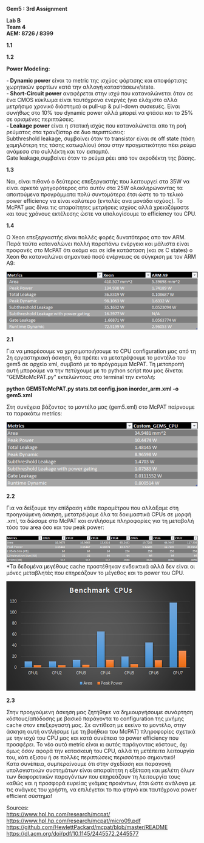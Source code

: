 **Gem5 : 3rd Assignment**

**Lab B <br />
Team 4 <br />
ΑΕΜ: 8726 / 8399<br />**

**1.1**

**1.2**

**Power Modeling:**<br />

**- Dynamic power** είναι το metric της ισχύος φόρτισης και αποφόρτισης χωρητικών φορτίων κατά την αλλαγή καταστάσεων/state.<br />
**- Short-Circuit power** αναφέρεται στην ισχύ που καταναλώνεται όταν σε ένα CMOS κύκλωμα είναι ταυτόχρονα ενεργές (για ελάχιστο αλλά μετρήσιμο χρονικό διάστημα) οι pull-up & pull-down συσκευές. Είναι συνήθως στο 10% του dynamic power αλλά μπορεί να φτάσει και το 25% σε ορισμένες περιπτώσεις.<br />
**- Leakage power** είναι η στατική ισχύς που καταναλώνεται απο τη ροή ρεύματος στα τρανζίστορ σε δυο περιπτώσεις:<br />
Subthreshold leakage, συμβαίνει όταν το transistor είναι σε off state (τάση χαμηλότερη της τάσης κατωφλίου) όπου στην πραγματικότητα πέει ρεύμα ανάμεσα στο συλλέκτη και τον εκπομπό.<br />
Gate leakage,συμβαίνει όταν το ρεύμα ρέει από τον ακροδέκτη της βάσης.


**1.3**


Ναι, είναι πιθανό ο δεύτερος επεξεργαστής που λειτουργεί στα 35W να είναι αρκετά γρηγορότερος απο αυτόν στα 25W ολοκληρώνοντας τα απαιτούμενα προγράμματα πολύ συντομότερα έτσι ώστε το το τελικό power efficiency να είναι καλύτερο (εντολές ανα μονάδα ισχύος). Το McPAT μας δίνει τις απαραίτητες μετρήσεις ισχύος αλλά χρειαζόμαστε και τους χρόνους εκτέλεσης ώστε να υπολογίσουμε το efficiency του CPU.


**1.4**


O Xeon επεξεργαστής είναι πολλές φορές δυνατότερος απο τον ARM. Παρά ταύτα καταναλώνει πολλή παραπάνω ενέργεια και μάλιστα είναι προφανές στο McPAT ότι ακόμα και σε idle κατάσταση (και σε C states) ο Xeon θα καταναλώνει σημαντικό ποσό ενέργειας σε σύγκριση με τον ARM A9:

![XeonvARM](https://github.com/John120196/GEM5_Assignment3/blob/main/Assets/XEONvARM.png)


**2.1**


Για να μπορέσουμε να χρησιμοποιήσουμε το CPU configuration μας από τη 2η εργαστηριακή άσκηση, θα πρέπει να μετατρέψουμε το μοντέλο του gem5 σε αρχείο xml, συμβατό με το πρόγραμμα McPAT. Τη μετατροπή αυτή μπορούμε να την πετύχουμε με το python script που μας δίνεται "GEM5toMcPAT.py" εκτελώντσας στο terminal την εντολή:


**python GEM5ToMcPAT.py stats.txt config.json inorder_arm.xml -o gem5.xml**


Στη συνέχεια βάζοντας το μοντέλο μας (gem5.xml) στο McPAT παίρνουμε τα παρακάτω metrics:<br />

![gm5](https://github.com/John120196/GEM5_Assignment3/blob/main/Assets/gem5.png)



**2.2**


Για να δείξουμε την επίδραση κάθε παραμέτρου που αλλάξαμε στη προηγούμενη άσκηση, μετατρέψαμε όλα τα δοκιμαστικά CPUs σε μορφή .xml, τα δώσαμε στο McPAT και αντλήσαμε πληροφορίες για τη μεταβολή τόσο του area όσο και του peak power:

![tbl](https://github.com/John120196/GEM5_Assignment3/blob/main/Assets/SPCLIBM.png)<br />
*Τα δεδομένα μεγέθους cache προστέθηκαν ενδεικτικά αλλά δεν είναι οι μόνες μεταβλητές που επηρεάζουν το μέγεθος και το power του CPU.


![grphcomp](https://github.com/John120196/GEM5_Assignment3/blob/main/Assets/chrts.png)
 
 
 

**2.3**


Στην προηγούμενη άσκηση μας ζητήθηκε να δημιουργήσουμε συνάρτηση κόστους/απόδοσης με βασικό παράγοντα το configuration της μνήμης cache στον επεξεργαστή μας. Σε αντίθεση με εκείνο το μοντέλο, στην άσκηση αυτή αντλήσαμε (με τη βοήθεια του McPAT) πληροφορίες σχετικά με την ισχύ του CPU μας και κατά συνέπεια το power efficiency που προσφέρει. Το νέο αυτό metric είναι κι αυτός παράγοντας κόστους, όχι όμως όσον αφορά την κατασκευή του CPU, αλλά τη μετέπειτα λειτουργία του, κάτι εξισου ή σε πολλές περιπτώσεις περισσότερο σημαντικό!<br />
Κατα συνέπεια, συμπεραίνουμε ότι στην σχεδίαση και παραγογή υπολογιστικών συστημάτων είναι απαραίτητη η εξέταση και μελέτη όλων των διαφορετικών παραγόντων που επηρεάζουν τη λειτουργία τους καθώς και η προσφορά ευρείας γκάμας προιόντων, έτσι ώστε ανάλογα με τις ανάγκες του χρήστη, να επιλέγεται το πιο φτηνό και ταυτόχρονα power efficient σύστημα!


Sources:<br />
https://www.hpl.hp.com/research/mcpat/<br />
https://www.hpl.hp.com/research/mcpat/micro09.pdf<br />
https://github.com/HewlettPackard/mcpat/blob/master/README<br />
https://dl.acm.org/doi/pdf/10.1145/2445572.2445577<br />







